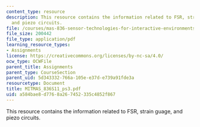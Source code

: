 ```yaml
---
content_type: resource
description: This resource contains the information related to FSR, strain guage,
  and piezo circuits.
file: /courses/mas-836-sensor-technologies-for-interactive-environments-spring-2011/a584bae8d7768a267452335c4852f867_MITMAS_836S11_ps3.pdf
file_size: 200442
file_type: application/pdf
learning_resource_types:
- Assignments
license: https://creativecommons.org/licenses/by-nc-sa/4.0/
ocw_type: OCWFile
parent_title: Assignments
parent_type: CourseSection
parent_uid: 5d343332-766a-105e-e37d-e739a91fde3a
resourcetype: Document
title: MITMAS_836S11_ps3.pdf
uid: a584bae8-d776-8a26-7452-335c4852f867
---
```

This resource contains the information related to FSR, strain guage, and piezo circuits.